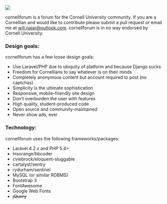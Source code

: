 ![](http://i.imgur.com/au1yJWU.png)

cornellforum is a forum for the Cornell University community. If you are a Cornellian and would like to contribute please submit a pull request or email me at will.najar@outlook.com. cornellforum is in no way endorsed by Cornell University.

### Design goals: ###
cornellforum has a few loose design goals:
 - Use Laravel/PHP due to ubiquity of platform and because Django sucks
 - Freedom for Cornellians to say whatever is on their minds
 - Completely anonymous content but account required to post (no captchas)
 - Simplicity is the ultimate sophistication
 - Responsive, mobile-friendly site design
 - Don't overburden the user with features
 - High quality, student-produced code
 - Open source and community-maintained
 - Never show ads, ever

### Technology: ###
cornellforum uses the following frameworks/packages:
 - Laravel 4.2.x and PHP 5.4+
 - hisorange/bbcoder
 - cviebrock/eloquent-sluggable
 - cartalyst/sentry
 - rydurham/sentinel
 - MySQL (or similar RDBMS)
 - Bootstrap 3
 - FontAwesome
 - Google Web Fonts
 - ~~jQuery~~
